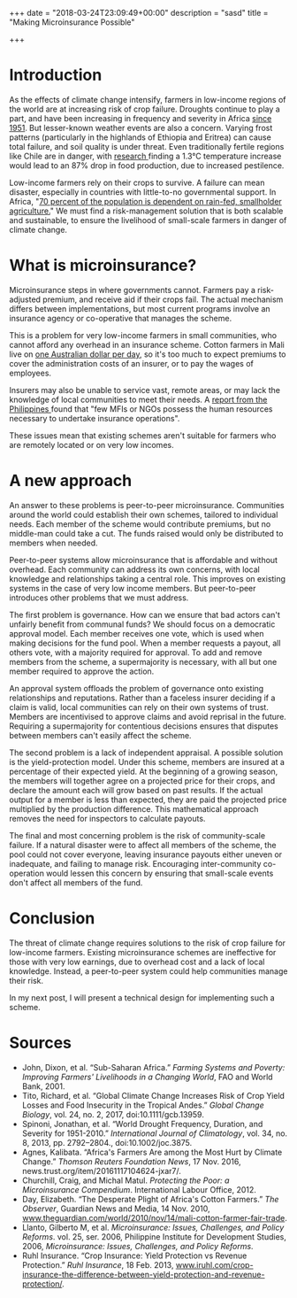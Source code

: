 +++
date = "2018-03-24T23:09:49+00:00"
description = "sasd"
title = "Making Microinsurance Possible"

+++
# Introduction

As the effects of climate change intensify, farmers in low-income regions of the world are at increasing risk of crop failure. Droughts continue to play a part, and have been increasing in frequency and severity in Africa [since 1951](https://rmets.onlinelibrary.wiley.com/doi/abs/10.1002/joc.3875). But lesser-known weather events are also a concern. Varying frost patterns (particularly in the highlands of Ethiopia and Eritrea) can cause total failure, and soil quality is under threat. Even traditionally fertile regions like Chile are in danger, with [research ](https://onlinelibrary.wiley.com/doi/abs/10.1111/gcb.13959)finding a 1.3°C  temperature increase would lead to an 87% drop in food production, due to increased pestilence.

Low-income farmers rely on their crops to survive. A failure can mean disaster, especially in countries with little-to-no governmental support. In Africa, "[70 percent of the population is dependent on rain-fed, smallholder agriculture.](https://news.trust.org/item/20161117104624-jxar7/)" We must find a risk-management solution that is both scalable and sustainable, to ensure the livelihood of small-scale farmers in danger of climate change.

# What is microinsurance?

Microinsurance steps in where governments cannot. Farmers pay a risk-adjusted premium, and receive aid if their crops fail. The actual mechanism differs between implementations, but most current programs involve an insurance agency or co-operative that manages the scheme.

This is a problem for very low-income farmers in small communities, who cannot afford any overhead in an insurance scheme. Cotton farmers in Mali live on [one Australian dollar per day](https://www.theguardian.com/world/2010/nov/14/mali-cotton-farmer-fair-trade), so it's too much to expect premiums to cover the administration costs of an insurer, or to pay the wages of employees.

Insurers may also be unable to service vast, remote areas, or may lack the knowledge of local communities to meet their needs. A [report from the Philippines ](https://dirp4.pids.gov.ph/ris/dps/pidsdps0625.pdf)found that "few MFIs or NGOs possess the human resources necessary to undertake insurance operations".

These issues mean that existing schemes aren't suitable for farmers who are remotely located or on very low incomes.

# A new approach

An answer to these problems is peer-to-peer microinsurance. Communities around the world could establish their own schemes, tailored to individual needs. Each member of the scheme would contribute premiums, but no middle-man could take a cut. The funds raised would only be distributed to members when needed.

Peer-to-peer systems allow microinsurance that is affordable and without overhead. Each community can address its own concerns, with local knowledge and relationships taking a central role. This improves on existing systems in the case of very low income members. But peer-to-peer introduces other problems that we must address.

The first problem is governance. How can we ensure that bad actors can't unfairly benefit from communal funds? We should focus on a democratic approval model. Each member receives one vote, which is used when making decisions for the fund pool. When a member requests a payout, all others vote, with a majority required for approval. To add and remove members from the scheme, a supermajority is necessary, with all but one member required to approve the action.

An approval system offloads the problem of governance onto existing relationships and reputations. Rather than a faceless insurer deciding if a claim is valid, local communities can rely on their own systems of trust. Members are incentivised to approve claims and avoid reprisal in the future. Requiring a supermajority for contentious decisions ensures that disputes between members can't easily affect the scheme.

The second problem is a lack of independent appraisal. A possible solution is the yield-protection model. Under this scheme, members are insured at a percentage of their expected yield. At the beginning of a growing season, the members will together agree on a projected price for their crops, and declare the amount each will grow based on past results. If the actual output for a member is less than expected, they are paid the projected price multiplied by the production difference. This mathematical approach removes the need for inspectors to calculate payouts.

The final and most concerning problem  is the risk of community-scale failure. If a natural disaster were to affect all members of the scheme, the pool could not cover everyone, leaving insurance payouts either uneven or inadequate, and failing to manage risk. Encouraging inter-community co-operation would lessen this concern by ensuring that small-scale events don't affect all members of the fund.

# Conclusion

The threat of climate change requires solutions to the risk of crop failure for low-income farmers. Existing microinsurance schemes are ineffective for those with very low earnings, due to overhead cost and a lack of local knowledge. Instead, a peer-to-peer system could help communities manage their risk.

In my next post, I will present a technical design for implementing such a scheme.

# Sources

* John, Dixon, et al. “Sub-Saharan Africa.” _Farming Systems and Poverty: Improving Farmers' Livelihoods in a Changing World_, FAO and World Bank, 2001.
* Tito, Richard, et al. “Global Climate Change  Increases Risk of Crop Yield Losses and Food Insecurity in the Tropical  Andes.” _Global Change Biology_, vol. 24, no. 2, 2017, doi:10.1111/gcb.13959.
* Spinoni, Jonathan, et al. “World Drought Frequency, Duration, and Severity for 1951-2010.” _International Journal of Climatology_, vol. 34, no. 8, 2013, pp. 2792–2804., doi:10.1002/joc.3875.
* Agnes, Kalibata. “Africa's Farmers Are among the Most Hurt by Climate Change.” _Thomson Reuters Foundation News_, 17 Nov. 2016, news.trust.org/item/20161117104624-jxar7/.
* Churchill, Craig, and Michal Matul. _Protecting the Poor: a Microinsurance Compendium_. International Labour Office, 2012.
* Day, Elizabeth. “The Desperate Plight of Africa's Cotton Farmers.” _The Observer_,  Guardian News and Media, 14 Nov. 2010,  www.theguardian.com/world/2010/nov/14/mali-cotton-farmer-fair-trade.
* Llanto, Gilberto M, et al. _Microinsurance: Issues, Challenges, and Policy Reforms_. vol. 25, ser. 2006, Philippine Institute for Development Studies, 2006, _Microinsurance: Issues, Challenges, and Policy Reforms_.
* Ruhl Insurance. “Crop Insurance: Yield Protection vs Revenue Protection.” _Ruhl Insurance_,  18 Feb. 2013,  www.iruhl.com/crop-insurance-the-difference-between-yield-protection-and-revenue-protection/.